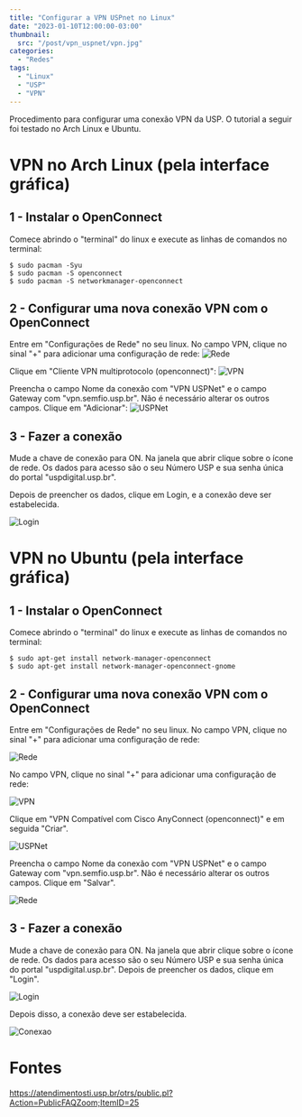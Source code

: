 ```yaml
---
title: "Configurar a VPN USPnet no Linux"
date: "2023-01-10T12:00:00-03:00"
thumbnail:
  src: "/post/vpn_uspnet/vpn.jpg"
categories:
  - "Redes"
tags:
  - "Linux"
  - "USP"
  - "VPN"
---
```


Procedimento para configurar uma conexão VPN da USP. O tutorial a seguir foi testado no Arch Linux e Ubuntu.

<!--more-->

# VPN no Arch Linux (pela interface gráfica)

## 1 - Instalar o OpenConnect

Comece abrindo o "terminal" do linux e execute as linhas de comandos no terminal:
```
$ sudo pacman -Syu
$ sudo pacman -S openconnect
$ sudo pacman -S networkmanager-openconnect
```

## 2 - Configurar uma nova conexão VPN com o OpenConnect
Entre em "Configurações de Rede" no seu linux. No campo VPN, clique no sinal "+" para adicionar uma configuração de rede:
![Rede](../vpn_uspnet/arch01.jpg)

Clique em "Cliente VPN multiprotocolo (openconnect)":
![VPN](../vpn_uspnet/arch02.jpg)


Preencha o campo Nome da conexão com "VPN USPNet" e o campo Gateway com "vpn.semfio.usp.br".
Não é necessário alterar os outros campos. Clique em "Adicionar":
![USPNet](../vpn_uspnet/arch03.jpg)

## 3 - Fazer a conexão

Mude a chave de conexão para ON. Na janela que abrir clique sobre o ícone de rede.
Os dados para acesso são o seu Número USP e sua senha única do portal "uspdigital.usp.br".

Depois de preencher os dados, clique em Login, e a conexão deve ser estabelecida.

![Login](../vpn_uspnet/arch04.jpg)

# VPN no Ubuntu (pela interface gráfica)

## 1 - Instalar o OpenConnect

Comece abrindo o "terminal" do linux e execute as linhas de comandos no terminal:
```
$ sudo apt-get install network-manager-openconnect 
$ sudo apt-get install network-manager-openconnect-gnome 
```

## 2 - Configurar uma nova conexão VPN com o OpenConnect

Entre em "Configurações de Rede" no seu linux. No campo VPN, clique no sinal "+" para adicionar uma configuração de rede:

![Rede](../vpn_uspnet/ubuntu01.jpg)

No campo VPN, clique no sinal "+" para adicionar uma configuração de rede:

![VPN](../vpn_uspnet/ubuntu02.jpg)

Clique em "VPN Compatível com Cisco AnyConnect (openconnect)" e em seguida "Criar".

![USPNet](../vpn_uspnet/ubuntu03.jpg)

Preencha o campo Nome da conexão com "VPN USPNet" e o campo Gateway com "vpn.semfio.usp.br".
Não é necessário alterar os outros campos. Clique em "Salvar".

![Rede](../vpn_uspnet/ubuntu04.jpg)

## 3 - Fazer a conexão

Mude a chave de conexão para ON. Na janela que abrir clique sobre o ícone de rede.
Os dados para acesso são o seu Número USP e sua senha única do portal "uspdigital.usp.br".
Depois de preencher os dados, clique em "Login".

![Login](../vpn_uspnet/ubuntu05.jpg)

Depois disso, a conexão deve ser estabelecida.

![Conexao](../vpn_uspnet/ubuntu06.jpg)

# Fontes

https://atendimentosti.usp.br/otrs/public.pl?Action=PublicFAQZoom;ItemID=25